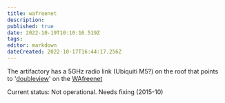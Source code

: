 ```yaml
---
title: wafreenet
description: 
published: true
date: 2022-10-19T10:10:16.519Z
tags: 
editor: markdown
dateCreated: 2022-10-17T16:44:17.256Z
---
```


The artifactory has a 5GHz radio link (Ubiquiti M5?) on the roof that points to '[doubleview](http://wafn.jolly.so/wind/index.php/nodes?node=11)' on the [WAfreenet](http://www.wafreenet.org/)

Current status: Not operational. Needs fixing (2015-10)
